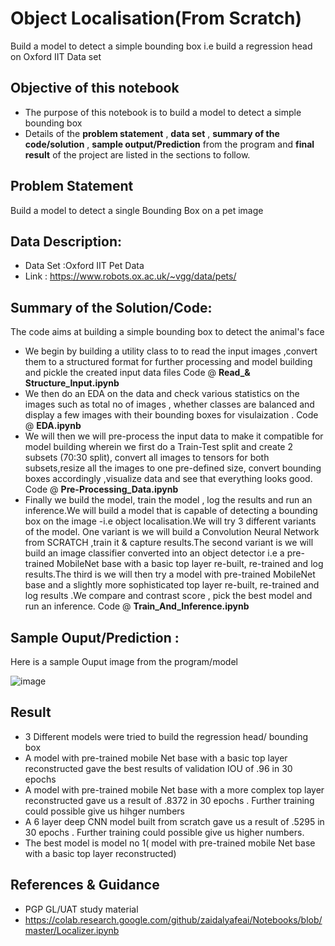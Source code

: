# Object Localisation(From Scratch)
Build a model to detect a simple bounding box  i.e build a regression head on Oxford IIT Data set



## Objective of this notebook
- The purpose of this notebook is to build a model to detect a simple bounding box 
- Details of the **problem statement**  , **data set** ,  **summary of the code/solution**  , **sample output/Prediction** from the program and **final result** of the project are listed in the sections to follow.

## Problem Statement 
Build a model to detect a single Bounding Box on a pet image 


## Data Description:
 - Data Set :Oxford IIT Pet Data 
 - Link : https://www.robots.ox.ac.uk/~vgg/data/pets/


## Summary of the Solution/Code:
The code aims at building a simple bounding  box to detect the animal's face 
- We begin by building a utility class to to read the input images ,convert them to a structured format for further processing and model building and pickle the created input data files Code @ **Read_& Structure_Input.ipynb**
- We then do an EDA on the data and  check various statistics on the images such as total no of images , whether classes are balanced and display a few images with their bounding boxes for visulaization . Code @ **EDA.ipynb**
- We will then we will pre-process the input data to make it compatible for model building wherein we first do a Train-Test split and create 2 subsets (70:30 split), convert all images to tensors for both subsets,resize all the images to one pre-defined size, convert bounding boxes accordingly ,visualize data and see that everything looks good. Code @ **Pre-Processing_Data.ipynb**
- Finally we build the model, train the model , log the results and run an inference.We will build a model that is capable of detecting a bounding box on the image -i.e object localisation.We will try 3 different variants of the model. One variant is we will  build a Convolution Neural Network from SCRATCH ,train it & capture results.The second variant is we will  build an image classifier converted into an object detector i.e a pre-trained MobileNet base with a basic top layer re-built, re-trained and log results.The third is we will then try a model with pre-trained MobileNet base and a slightly more sophisticated  top layer re-built, re-trained and log results .We compare and contrast score , pick the best model and run an inference. Code @ **Train_And_Inference.ipynb**



## Sample Ouput/Prediction :
Here is a sample Ouput image from  the program/model 

![image](https://user-images.githubusercontent.com/68383273/218255711-0d275632-a9c4-4ed7-bd8e-a7bc3177f5c5.png)



## Result

- 3 Different models were tried to build the regression head/ bounding box
- A model with pre-trained mobile Net base with a basic top layer reconstructed gave the best results of validation IOU of .96 in 30 epochs
- A model with pre-trained mobile Net base with a more complex top layer reconstructed gave us a result of .8372 in 30 epochs . Further training could possible give us hihger numbers
- A 6 layer deep CNN model built from scratch gave us a result of .5295 in 30 epochs . Further training could possible give us higher numbers.
- The best model is model no 1( model with pre-trained mobile Net base with a basic top layer reconstructed)

## References & Guidance
- PGP GL/UAT study material 
- https://colab.research.google.com/github/zaidalyafeai/Notebooks/blob/master/Localizer.ipynb


